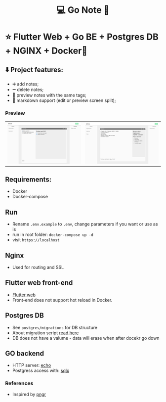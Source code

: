 <h1 align="center">  💻 Go Note 📝 </h1>

# ⭐️ Flutter Web + Go BE + Postgres DB + NGINX + Docker🚀
## ⬇️ Project features: 
* ➕ add notes; 
* ➖ delete notes;
* 🔗 preview notes with the same tags;
* 👀  markdown support (edit or preview screen split);

### Preview
| | |
---------------------| - |
![](/img_example/go_note_img.png) | ![](/img_example/go_note_img_1.png)

## Requirements:
* Docker
* Docker-compose

## Run
* Rename `.env.example` to `.env`, change parameters if you want or use as is
* run in root folder: `docker-compose up -d`
* visit `https://localhost`
## Nginx
* Used for routing and SSL
## Flutter web front-end
* [Flutter web](https://flutter.dev/web)
* Front-end does not support hot reload in Docker.
## Postgres DB 
* See `postgres/migrations` for DB structure
* About migration script [read here](https://github.com/karlkeefer/pngr)
* DB does not have a valume - data will erase when after docekr go down
## GO backend
* HTTP server: [echo](https://github.com/labstack/echo)
* Postgress access with: [sqlx](https://github.com/jmoiron/sqlx) 
### References
* Inspired by [pngr](https://github.com/karlkeefer/pngr)
